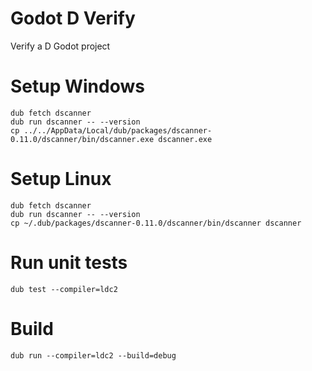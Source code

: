 # Godot D Verify
Verify a D Godot project



# Setup Windows
```
dub fetch dscanner
dub run dscanner -- --version
cp ../../AppData/Local/dub/packages/dscanner-0.11.0/dscanner/bin/dscanner.exe dscanner.exe
```

# Setup Linux
```
dub fetch dscanner
dub run dscanner -- --version
cp ~/.dub/packages/dscanner-0.11.0/dscanner/bin/dscanner dscanner
```


# Run unit tests

```
dub test --compiler=ldc2
```

# Build

```
dub run --compiler=ldc2 --build=debug
```
